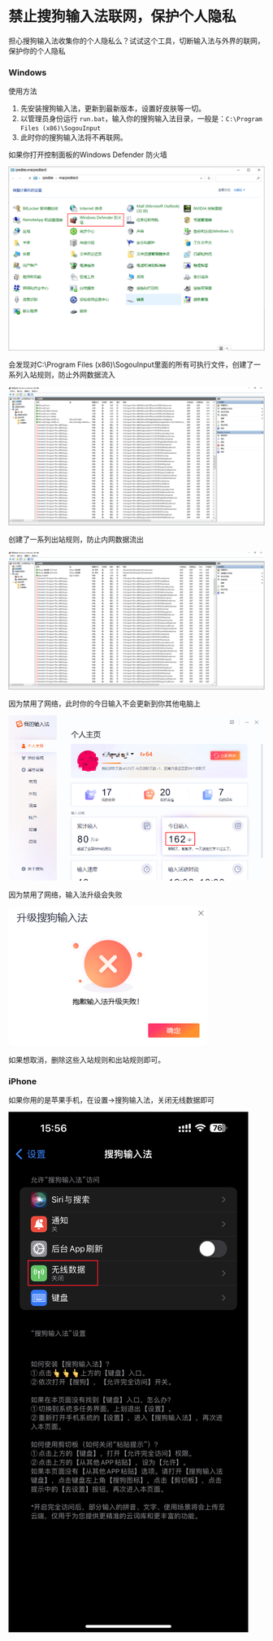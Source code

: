 # 禁止搜狗输入法联网，保护个人隐私

担心搜狗输入法收集你的个人隐私么？试试这个工具，切断输入法与外界的联网，保护你的个人隐私



### Windows

使用方法

1. 先安装搜狗输入法，更新到最新版本，设置好皮肤等一切。
2. 以管理员身份运行 `run.bat`，输入你的搜狗输入法目录，一般是：`C:\Program Files (x86)\SogouInput`
3. 此时你的搜狗输入法将不再联网。



如果你打开控制面板的Windows Defender 防火墙

![](./.resource/control-panel.png)



会发现对C:\Program Files (x86)\SogouInput里面的所有可执行文件，创建了一系列入站规则，防止外网数据流入

![](./.resource/inbound.png)



创建了一系列出站规则，防止内网数据流出

![](./.resource/outbound.png)



因为禁用了网络，此时你的今日输入不会更新到你其他电脑上

![](./.resource/input-update-disabled.png)



因为禁用了网络，输入法升级会失败

![](./.resource/upgrade-disabled.png)





如果想取消，删除这些入站规则和出站规则即可。



### iPhone

如果你用的是苹果手机，在设置->搜狗输入法，关闭无线数据即可

![](./.resource/iOS.PNG)


